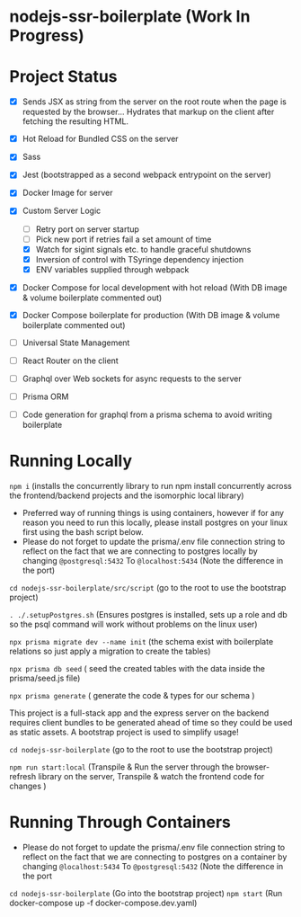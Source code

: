 # nodejs-ssr-boilerplate (Work In Progress)

# Project Status
- [x] Sends JSX as string from the server on the root route when the page is requested by the browser... Hydrates that markup on the client after fetching the resulting HTML.
- [x] Hot Reload for Bundled CSS on the server
- [x] Sass
- [x] Jest (bootstrapped as a second webpack entrypoint on the server) 
- [x] Docker Image for server
- [x] Custom Server Logic
     - [ ] Retry port on server startup
     - [ ] Pick new port if retries fail a set amount of time
     - [x] Watch for sigint signals etc. to handle graceful shutdowns
     - [x] Inversion of control with TSyringe dependency injection
     - [x] ENV variables supplied through webpack
- [x] Docker Compose for local development with hot reload (With DB image & volume boilerplate commented out)
- [x] Docker Compose boilerplate for production (With DB image & volume boilerplate commented out)
- [ ] Universal State Management
- [ ] React Router on the client
- [ ] Graphql over Web sockets for async requests to the server
- [ ] Prisma ORM
- [ ] Code generation for graphql from a prisma schema to avoid writing boilerplate


# Running Locally
`npm i` (installs the concurrently library to run npm install concurrently across the frontend/backend projects and the isomorphic local library)

* Preferred way of running things is using containers, however if for any reason you need to run this locally, please install postgres on your linux first using the bash script below.
* Please do not forget to update the prisma/.env file connection string to reflect on the fact that we are connecting to postgres locally by changing 
`@postgresql:5432` To `@localhost:5434` (Note the difference in the port)


`cd nodejs-ssr-boilerplate/src/script` (go to the root to use the bootstrap project)


`. ./.setupPostgres.sh` (Ensures postgres is installed, sets up a role and db so the psql command will work without problems on the linux user)


`npx prisma migrate dev --name init` (the schema exist with boilerplate relations so just apply a migration to create the tables)


`npx prisma db seed` ( seed the created tables with the data inside the prisma/seed.js file)

`npx prisma generate` ( generate the code & types for our schema )


This project is a full-stack app and the express server on the backend requires client bundles to be generated ahead of time so they could be used as static assets. A bootstrap project is used to simplify usage!

`cd nodejs-ssr-boilerplate` (go to the root to use the bootstrap project)




`npm run start:local` (Transpile & Run the server through the browser-refresh library on the server, Transpile & watch the frontend code for changes )


# Running Through Containers

* Please do not forget to update the prisma/.env file connection string to reflect on the fact that we are connecting to postgres on a container by changing 
 `@localhost:5434`  To `@postgresql:5432` (Note the difference in the port

`cd nodejs-ssr-boilerplate` (Go into the bootstrap project)
`npm start` (Run docker-compose up -f docker-compose.dev.yaml) 
